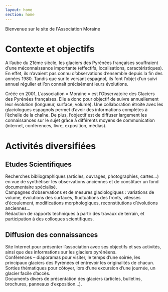 ```yaml
---
layout: home
section: home
---
```


<div class="home">
    Bienvenue sur le site de l'Association Moraine
</div>

# Contexte et objectifs

A l’aube du 21ème siècle, les glaciers des Pyrénées françaises souffraient d’une méconnaissance importante (effectifs, localisations, caractéristiques). En effet, ils n’avaient pas connu d’observations d’ensemble depuis la fin des années 1980. Tandis que sur le versant espagnol, ils font l’objet d’un suivi annuel régulier et l’on connaît précisément leurs évolutions.


Créée en 2001, L’association « Moraine » est l’Observatoire des Glaciers des Pyrénées françaises. Elle a donc pour objectif de suivre annuellement leur évolution (longueur, surface, volume). Une collaboration étroite avec les glaciologues espagnols permet d’avoir des informations complètes à l’échelle de la chaîne. De plus, l’objectif est de diffuser largement les connaissances sur le sujet grâce à différents moyens de communication (internet, conférences, livre, exposition, médias).


# Activités diversifiées

<div class="text-center">
    <h2>Etudes Scientifiques</h2>
</div>

<div class="row">
    <div class="col-sm-4">
        <div class="text-center"><span class="fa fa-book fa-2 fa-color"></span></div>
        Recherches bibliographiques (articles, ouvrages, photographies, cartes…) en vue de synthétiser les observations anciennes et de constituer un fond documentaire spécialisé.
    </div>
    <div class="col-sm-4">
        <div class="text-center"><span class="fa fa-area-chart fa-2 fa-color"></span></div>
        Campagnes d’observations et de mesures glaciologiques : variations de volume, évolutions des surfaces, fluctuations des fronts, vitesses d’écoulement, modifications morphologiques, reconstitutions d’évolutions anciennes…
    </div>
    <div class="col-sm-4">
        <div class="text-center"><span class="fa fa-file-text-o fa-2 fa-color"></span></div>
        Rédaction de rapports techniques à partir des travaux de terrain, et participation à des colloques scientifiques.
    </div>
</div>


<div class="text-center">
    <h2>Diffusion des connaissances</h2>
</div>

<div class="row">
    <div class="col-sm-3">
        <div class="text-center"><span class="fa fa-link fa-2 fa-color"></span></div>
        Site Internet pour présenter l’association avec ses objectifs et ses activités, ainsi que des informations sur les glaciers pyrénéens.
    </div>
    <div class="col-sm-3">
        <div class="text-center"><span class="fa fa-bullhorn fa-2 fa-color"></span></div>
        Conférences – diaporamas pour visiter, le temps d’une soirée, les principaux glaciers des Pyrénées et entrevoir les originalités de chacun.
    </div>
    <div class="col-sm-3">
        <div class="text-center"><span class="fa fa-compass fa-2 fa-color"></span></div>
        Sorties thématiques pour côtoyer, lors d’une excursion d’une journée, un glacier facile d’accès.
    </div>
    <div class="col-sm-3">
        <div class="text-center"><span class="fa fa-object-group fa-2 fa-color"></span></div>
        Documents divers de présentation des glaciers (articles, bulletins, brochures, panneaux d’exposition…).
    </div>
</div>






